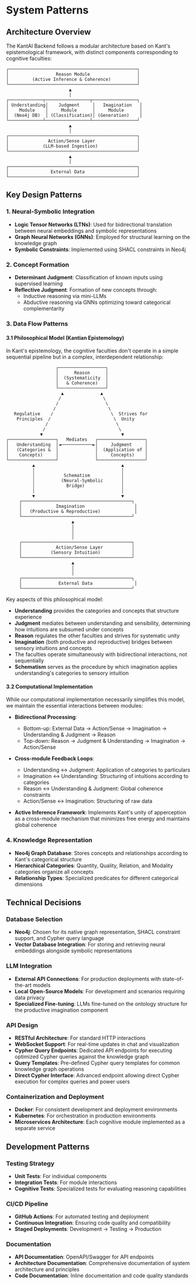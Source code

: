 # System Patterns

## Architecture Overview

The KantAI Backend follows a modular architecture based on Kant's epistemological framework, with distinct components corresponding to cognitive faculties:

```
┌─────────────────────────────────────────────────┐
│                  Reason Module                  │
│         (Active Inference & Coherence)          │
└─────────────────────────────────────────────────┘
                        ▲
                        │
┌─────────────┬─────────────────┬─────────────────┐
│ Understanding│    Judgment     │   Imagination   │
│    Module    │     Module      │     Module      │
│  (Neo4j DB)  │ (Classification)│ (Generation)    │
└─────────────┴─────────────────┴─────────────────┘
                        ▲
                        │
┌─────────────────────────────────────────────────┐
│               Action/Sense Layer                │
│             (LLM-based Ingestion)               │
└─────────────────────────────────────────────────┘
                        ▲
                        │
┌─────────────────────────────────────────────────┐
│                External Data                    │
└─────────────────────────────────────────────────┘
```

## Key Design Patterns

### 1. Neural-Symbolic Integration

- **Logic Tensor Networks (LTNs)**: Used for bidirectional translation between neural embeddings and symbolic representations
- **Graph Neural Networks (GNNs)**: Employed for structural learning on the knowledge graph
- **Symbolic Constraints**: Implemented using SHACL constraints in Neo4j

### 2. Concept Formation

- **Determinant Judgment**: Classification of known inputs using supervised learning
- **Reflective Judgment**: Formation of new concepts through:
  - Inductive reasoning via mini-LLMs
  - Abductive reasoning via GNNs optimizing toward categorical complementarity

### 3. Data Flow Patterns

#### 3.1 Philosophical Model (Kantian Epistemology)

In Kant's epistemology, the cognitive faculties don't operate in a simple sequential pipeline but in a complex, interdependent relationship:

```
                   ┌──────────────────┐
                   │      Reason      │
                   │  (Systematicity  │
                   │   & Coherence)   │
                   └──────────────────┘
                     ▲              ▲
                    /                \
                   /                  \
                  /                    \
   Regulative    /                      \  Strives for
    Principles  /                        \  Unity
               /                          \
              /                            \
             ▼                              ▼
┌──────────────────┐   Mediates   ┌──────────────────┐
│   Understanding  │◄────────────►│     Judgment     │
│   (Categories &  │              │  (Application of │
│    Concepts)     │              │     Concepts)    │
└──────────────────┘              └──────────────────┘
          ▲                                 ▲
          │                                 │
          │           Schematism            │
          │          (Neural-Symbolic       │
          │            Bridge)              │
          │                                 │
          ▼                                 ▼
     ┌──────────────────────────────────────────┐
     │             Imagination                   │
     │   (Productive & Reproductive)             │
     └──────────────────────────────────────────┘
                         ▲
                         │
                         │
                         │
     ┌──────────────────────────────────────────┐
     │             Action/Sense Layer           │
     │           (Sensory Intuition)            │
     └──────────────────────────────────────────┘
                         ▲
                         │
                         │
     ┌──────────────────────────────────────────┐
     │              External Data                │
     └──────────────────────────────────────────┘
```

Key aspects of this philosophical model:

- **Understanding** provides the categories and concepts that structure experience
- **Judgment** mediates between understanding and sensibility, determining how intuitions are subsumed under concepts
- **Reason** regulates the other faculties and strives for systematic unity
- **Imagination** (both productive and reproductive) bridges between sensory intuitions and concepts
- The faculties operate simultaneously with bidirectional interactions, not sequentially
- **Schematism** serves as the procedure by which imagination applies understanding's categories to sensory intuition

#### 3.2 Computational Implementation

While our computational implementation necessarily simplifies this model, we maintain the essential interactions between modules:

- **Bidirectional Processing**:
  - Bottom-up: External Data → Action/Sense → Imagination → Understanding & Judgment → Reason
  - Top-down: Reason → Judgment & Understanding → Imagination → Action/Sense

- **Cross-module Feedback Loops**:
  - Understanding ↔ Judgment: Application of categories to particulars
  - Imagination ↔ Understanding: Structuring of intuitions according to categories
  - Reason ↔ Understanding & Judgment: Global coherence constraints
  - Action/Sense ↔ Imagination: Structuring of raw data

- **Active Inference Framework**: Implements Kant's unity of apperception as a cross-module mechanism that minimizes free energy and maintains global coherence

### 4. Knowledge Representation

- **Neo4j Graph Database**: Stores concepts and relationships according to Kant's categorical structure
- **Hierarchical Categories**: Quantity, Quality, Relation, and Modality categories organize all concepts
- **Relationship Types**: Specialized predicates for different categorical dimensions

## Technical Decisions

### Database Selection

- **Neo4j**: Chosen for its native graph representation, SHACL constraint support, and Cypher query language
- **Vector Database Integration**: For storing and retrieving neural embeddings alongside symbolic representations

### LLM Integration

- **External API Connections**: For production deployments with state-of-the-art models
- **Local Open-Source Models**: For development and scenarios requiring data privacy
- **Specialized Fine-tuning**: LLMs fine-tuned on the ontology structure for the productive imagination component

### API Design

- **RESTful Architecture**: For standard HTTP interactions
- **WebSocket Support**: For real-time updates in chat and visualization
- **Cypher Query Endpoints**: Dedicated API endpoints for executing optimized Cypher queries against the knowledge graph
- **Query Templates**: Pre-defined Cypher query templates for common knowledge graph operations
- **Direct Cypher Interface**: Advanced endpoint allowing direct Cypher execution for complex queries and power users

### Containerization and Deployment

- **Docker**: For consistent development and deployment environments
- **Kubernetes**: For orchestration in production environments
- **Microservices Architecture**: Each cognitive module implemented as a separate service

## Development Patterns

### Testing Strategy

- **Unit Tests**: For individual components
- **Integration Tests**: For module interactions
- **Cognitive Tests**: Specialized tests for evaluating reasoning capabilities

### CI/CD Pipeline

- **GitHub Actions**: For automated testing and deployment
- **Continuous Integration**: Ensuring code quality and compatibility
- **Staged Deployments**: Development → Testing → Production

### Documentation

- **API Documentation**: OpenAPI/Swagger for API endpoints
- **Architecture Documentation**: Comprehensive documentation of system architecture and principles
- **Code Documentation**: Inline documentation and code quality standards 